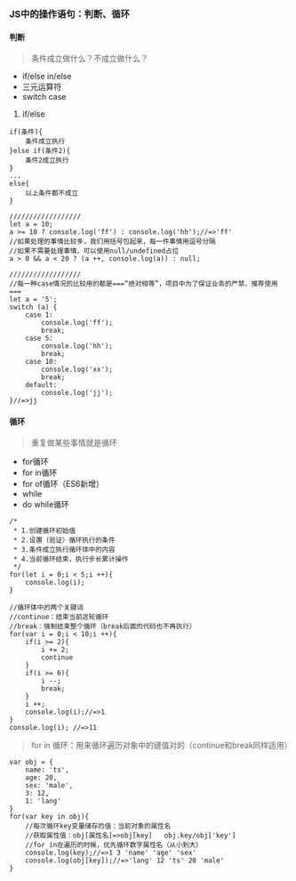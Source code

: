 ### JS中的操作语句：判断、循环

#### 判断
> 条件成立做什么？不成立做什么？
- if/else in/else
- 三元运算符
- switch case

1. if/else

```
if(条件){
    条件成立执行
}else if(条件2){
    条件2成立执行
}
...
else{
    以上条件都不成立
}

//////////////////
let a = 10;
a >= 10 ? console.log('ff') : console.log('hh');//=>'ff'
//如果处理的事情比较多，我们用括号包起来，每一件事情用逗号分隔
//如果不需要处理事情，可以使用null/undefined占位
a > 0 && a < 20 ? (a ++, console.log(a)) : null;

//////////////////
//每一种case情况的比较用的都是===“绝对相等”，项目中为了保证业务的严禁，推荐使用===
let a = '5';
switch (a) {
    case 1:
        console.log('ff');
        break;
    case 5:
        console.log('hh');
        break;
    case 10:
        console.log('xx');
        break;
    default:
        console.log('jj');
}//=>jj

```

#### 循环
> 重复做某些事情就是循环
- for循环
- for in循环
- for of循环（ES6新增）
- while
- do while循环

```
/* 
 * 1.创建循环初始值
 * 2.设置（验证）循环执行的条件
 * 3.条件成立执行循环体中的内容
 * 4.当前循环结束，执行步长累计操作
 */
for(let i = 0;i < 5;i ++){
    console.log(i);
}

//循环体中的两个关键词
//continue：结束当前这轮循环
//break：强制结束整个循环（break后面的代码也不再执行）
for(var i = 0;i < 10;i ++){
    if(i >= 2){
        i += 2;
        continue
    }
    if(i >= 6){
        i --;
        break;
    }
    i ++;
    console.log(i);//=>1 
}
console.log(i); //=>11

```

> for in 循环：用来循环遍历对象中的键值对的（continue和break同样适用）
```
var obj = {
    name: 'ts',
    age: 20,
    sex: 'male',
    3: 12,
    1: 'lang'
}
for(var key in obj){
    //每次循环key变量储存的值：当前对象的属性名
    //获取属性值：obj[属性名]=>obj[key]   obj.key/obj['key']
    //for in在遍历的时候，优先循环数字属性名（从小到大）
    console.log(key);//=>1 3 'name' 'age' 'sex'
    console.log(obj[key]);//=>'lang' 12 'ts' 20 'male'
}
```